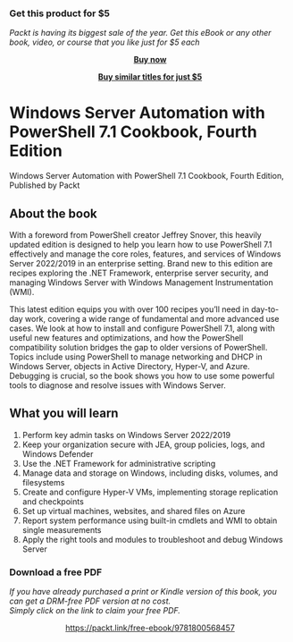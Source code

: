 
### Get this product for $5

<i>Packt is having its biggest sale of the year. Get this eBook or any other book, video, or course that you like just for $5 each</i>


<b><p align='center'>[Buy now](https://packt.link/9781800568457)</p></b>


<b><p align='center'>[Buy similar titles for just $5](https://subscription.packtpub.com/search)</p></b>


# Windows Server Automation with PowerShell 7.1 Cookbook, Fourth Edition
Windows Server Automation with PowerShell 7.1 Cookbook, Fourth Edition, Published by Packt

## About the book
With a foreword from PowerShell creator Jeffrey Snover, this heavily updated edition is designed to help you learn how to use PowerShell 7.1 effectively and manage the core roles, features, and services of Windows Server 2022/2019 in an enterprise setting. Brand new to this edition are recipes exploring the .NET Framework, enterprise server security, and managing Windows Server with Windows Management Instrumentation (WMI).

This latest edition equips you with over 100 recipes you’ll need in day-to-day work, covering a wide range of fundamental and more advanced use cases. We look at how to install and configure PowerShell 7.1, along with useful new features and optimizations, and how the PowerShell compatibility solution bridges the gap to older versions of PowerShell. Topics include using PowerShell to manage networking and DHCP in Windows Server, objects in Active Directory, Hyper-V, and Azure. Debugging is crucial, so the book shows you how to use some powerful tools to diagnose and resolve issues with Windows Server.

## What you will learn
1. Perform key admin tasks on Windows Server 2022/2019
2. Keep your organization secure with JEA, group policies, logs, and Windows Defender
3. Use the .NET Framework for administrative scripting
4. Manage data and storage on Windows, including disks, volumes, and filesystems
5. Create and configure Hyper-V VMs, implementing storage replication and checkpoints
6. Set up virtual machines, websites, and shared files on Azure
7. Report system performance using built-in cmdlets and WMI to obtain single measurements
8. Apply the right tools and modules to troubleshoot and debug Windows Server
### Download a free PDF

 <i>If you have already purchased a print or Kindle version of this book, you can get a DRM-free PDF version at no cost.<br>Simply click on the link to claim your free PDF.</i>
<p align="center"> <a href="https://packt.link/free-ebook/9781800568457">https://packt.link/free-ebook/9781800568457 </a> </p>
